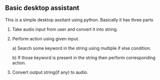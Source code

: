 
## Basic desktop assistant
This is a simple desktop assitant using python.
Basically it has three parts
1. Take audio input from user and convert it into string.
2. Perform action using given input.

	a) Search some keyword in the string using multiple if else condition.
	
	b) If those keyword is present in the string then perform corresponding action.
3. Convert output string(if any) to audio.
